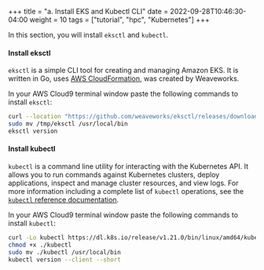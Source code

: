 +++
title = "a. Install EKS and Kubectl CLI"
date = 2022-09-28T10:46:30-04:00
weight = 10
tags = ["tutorial", "hpc", "Kubernetes"]
+++

In this section, you will install `eksctl` and `kubectl`.


#### Install eksctl

`eksctl` is a simple CLI tool for creating and managing Amazon EKS. It is written in Go, uses [AWS CloudFormation](https://aws.amazon.com/cloudformation/), was created by Weaveworks.

In your AWS Cloud9 terminal window paste the following commands to install `eksctl`:
```bash
curl --location "https://github.com/weaveworks/eksctl/releases/download/v0.112.0/eksctl_$(uname -s)_amd64.tar.gz" | tar xz -C /tmp
sudo mv /tmp/eksctl /usr/local/bin
eksctl version
```

#### Install kubectl

`kubectl` is a command line utility for interacting with the Kubernetes API. It allows you to run commands against Kubernetes clusters, deploy applications, inspect and manage cluster resources, and view logs. For more information including a complete list of `kubectl` operations, see the [`kubectl` reference documentation](https://kubernetes.io/docs/reference/kubectl/).


In your AWS Cloud9 terminal window paste the following commands to install `kubectl`:
```bash
curl -Lo kubectl https://dl.k8s.io/release/v1.21.0/bin/linux/amd64/kubectl
chmod +x ./kubectl
sudo mv ./kubectl /usr/local/bin
kubectl version --client --short
```